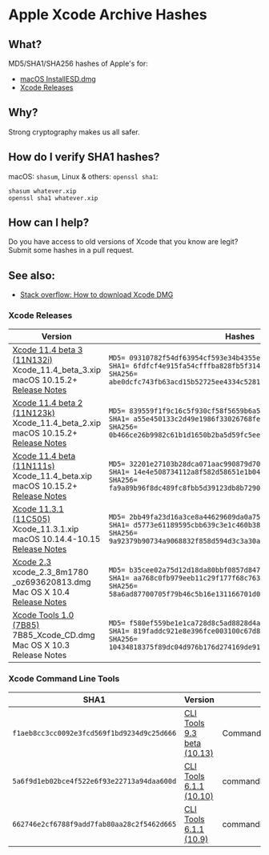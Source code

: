 # Apple Xcode Archive Hashes

## What?

MD5/SHA1/SHA256 hashes of Apple's for:

 * [macOS InstallESD.dmg](readme.md)
 * [Xcode Releases](xcode.md)

## Why?

Strong cryptography makes us all safer.

## How do I verify SHA1 hashes?

macOS: `shasum`, Linux & others: `openssl sha1`:

````
shasum whatever.xip
openssl sha1 whatever.xip
````

<!-- For SHA256: `shasum -a 256 whatever.xip` -->

## How can I help?

Do you have access to old versions of Xcode that you know are legit? Submit some hashes in a pull request.

## See also:

* [Stack overflow: How to download Xcode DMG](https://stackoverflow.com/questions/10335747/how-to-download-xcode-dmg-or-xip-file/10335943#10335943)

### Xcode Releases

| Version                           | Hashes                            |
| --------------------------------- | --------------------------------- |
| [Xcode 11.4 beta 3 (11N132i)][11.4 beta 3]<br>Xcode_11.4_beta_3.xip<br>macOS 10.15.2+<br>[Release Notes][11.4 beta 3 notes] | `MD5= 09310782f54df63954cf593e34b4355e`<br>`SHA1= 6fdfcf4e915fa54cfffba828fb5f314caeb37b13`<br>`SHA256= abe0dcfc743fb63acd15b52725ee4334c5281caa46dfb890dc36b3817a026abc`
| [Xcode 11.4 beta 2 (11N123k)][11.4 beta 2]<br>Xcode_11.4_beta_2.xip<br>macOS 10.15.2+<br>[Release Notes][11.4 beta 2 notes] | `MD5= 839559f1f9c16c5f930cf58f5659b6a5`<br>`SHA1= a55e450133c2d49e1986f33026768fe8dbb223aa`<br>`SHA256= 0b466ce26b9982c61b1d1650b2ba5d59fc5eed82bb9ccf15c8ce45ab7146848d`
| [Xcode 11.4 beta (11N111s)][11.4 beta]<br>Xcode_11.4_beta.xip<br>macOS 10.15.2+<br>[Release Notes][11.4 beta notes] | `MD5= 32201e27103b28dca071aac990879d70`<br>`SHA1= 14e4e508734112a8f582d58651e1b0459bc575ec`<br>`SHA256= fa9a89b96f8dc489fc8fbb5d39123db8b7290b41f57de88137d5a9783a5f710d`
| [Xcode 11.3.1 (11C505)][11.3.1]<br>Xcode_11.3.1.xip<br>macOS 10.14.4-10.15<br>[Release Notes][11.3.1 notes] | `MD5= 2bb49fa23d16a3ce8a44629609da0a75`<br>`SHA1= d5773e61189595cbb639c3e1c460b38d8c1e19ae`<br>`SHA256= 9a92379b90734a9068832f858d594d3c3a30a7ddc3bdb6da49c738aed9ad34b5`
| [Xcode 2.3][2.3]<br>xcode_2.3_8m1780<br>_oz693620813.dmg<br>Mac OS X 10.4<br>[Release Notes][2.3 notes] | `MD5= b35cee02a75d12d18da80bbf0857d847`<br>`SHA1= aa768c0fb979eeb11c29f177f68c763fab14ea3f`<br>`SHA256= 58a6ad87700705f79b46c5b16e131166701d096cfa06a5cfdf3aa4d283a4d9e1`
| [Xcode Tools 1.0 (7B85)][1.0]<br>7B85_Xcode_CD.dmg<br>Mac OS X 10.3<br>Release Notes | `MD5= f580ef559be1e1ca728d8c5ad8828d4a`<br>`SHA1= 819faddc921e8e396fce003100c67d8b4e675ab0`<br>`SHA256= 10434818375f89dc04d976b176d274169de91e7854bb96445ff56ce9ec752710`

[11.4 beta 3]: https://download.developer.apple.com/Developer_Tools/Xcode_11.4_beta_3/Xcode_11.4_beta_3.xip
[11.4 beta 2]: https://download.developer.apple.com/Developer_Tools/Xcode_11.4_beta_2/Xcode_11.4_beta_2.xip
[11.4 beta]: https://download.developer.apple.com/Developer_Tools/Xcode_11.4_beta/Xcode_11.4_beta.xip
[11.3.1]: https://download.developer.apple.com/Developer_Tools/Xcode_11.3.1/Xcode_11.3.1.xip
[11.3]: https://download.developer.apple.com/Developer_Tools/Xcode_11.3/Xcode_11.3.xip
[11.3 beta]: https://download.developer.apple.com/Developer_Tools/Xcode_11.3_beta/Xcode_11.3_beta.xip
[11.2.1]: https://download.developer.apple.com/Developer_Tools/Xcode_11.2.1/Xcode_11.2.1.xip
[11.2.1 GM Seed]: https://download.developer.apple.com/Developer_Tools/Xcode_11.2.1_GM_Seed/Xcode_11.2.1_GM_Seed.xip
[11.2]: https://download.developer.apple.com/Developer_Tools/Xcode_11.2/Xcode_11.2.xip
[11.2 beta 2]: https://download.developer.apple.com/Developer_Tools/Xcode_11.2_beta_2/Xcode_11.2_beta_2.xip
[11.2 beta]: https://download.developer.apple.com/Developer_Tools/Xcode_11.2_beta/Xcode_11.2_beta.xip
[11.1]: https://download.developer.apple.com/Developer_Tools/Xcode_11.1/Xcode_11.1.xip
[11.1 GM Seed]: https://download.developer.apple.com/Developer_Tools/Xcode_11.1_GM_Seed/Xcode_11.1_GM_Seed.xip
[11]: https://download.developer.apple.com/Developer_Tools/Xcode_11/Xcode_11.xip
[11 GM]: https://download.developer.apple.com/Developer_Tools/Xcode_11_GM_Seed/Xcode_11_GM_Seed.xip
[11 Beta 7]: https://download.developer.apple.com/Developer_Tools/Xcode_11_Beta_7/Xcode_11_Beta_7.xip
[11 Beta 6]: https://download.developer.apple.com/Developer_Tools/Xcode_11_Beta_6/Xcode_11_Beta_6.xip
[11 Beta 5]: https://download.developer.apple.com/Developer_Tools/Xcode_11_Beta_5/Xcode_11_Beta_5.xip
[11 Beta 4]: https://download.developer.apple.com/Developer_Tools/Xcode_11_Beta_4/Xcode_11_Beta_4.xip
[11 Beta 3]: https://download.developer.apple.com/Developer_Tools/Xcode_11_Beta_3/Xcode_11_Beta_3.xip
[11 Beta 2]: https://download.developer.apple.com/Developer_Tools/Xcode_11_Beta_2/Xcode_11_Beta_2.xip
[11 Beta]: https://download.developer.apple.com/WWDC_2019/Xcode_11_Beta/Xcode_11_Beta.xip
[10.3]: https://download.developer.apple.com/Developer_Tools/Xcode_10.3/Xcode_10.3.xip
[10.2.1]: https://download.developer.apple.com/Developer_Tools/Xcode_10.2.1/Xcode_10.2.1.xip
[10.2]: https://download.developer.apple.com/Developer_Tools/Xcode_10.2/Xcode_10.2.xip
[10.1]: https://download.developer.apple.com/Developer_Tools/Xcode_10.1/Xcode_10.1.xip
[10]: https://download.developer.apple.com/Developer_Tools/Xcode_10/Xcode_10.xip
[10 GM]: https://download.developer.apple.com/Developer_Tools/Xcode_10_GM_seed/Xcode_10_GM_seed.xip
[10 Beta 6]: https://download.developer.apple.com/Developer_Tools/Xcode_10_Beta_6/Xcode_10_Beta_6.xip
[10 Beta 5]: https://download.developer.apple.com/Developer_Tools/Xcode_10_beta_5/Xcode_10_beta_5.xip
[10 Beta 4]: https://download.developer.apple.com/Developer_Tools/Xcode_10_beta_4/Xcode_10_beta_4.xip
[10 Beta 3]: https://download.developer.apple.com/Developer_Tools/Xcode_10_beta_3/Xcode_10_beta_3.xip
[10 Beta 2]: https://download.developer.apple.com/Developer_Tools/Xcode_10_Beta_2/Xcode_10_Beta_2.xip
[10 Beta]: https://download.developer.apple.com/Developer_Tools/Xcode_10_Beta/Xcode_10_Beta.xip
[9.4.1]: https://download.developer.apple.com/Developer_Tools/Xcode_9.4.1/Xcode_9.4.1.xip
[9.4]: https://download.developer.apple.com/Developer_Tools/Xcode_9.4/Xcode_9.4.xip
[9.3.1]: https://download.developer.apple.com/Developer_Tools/Xcode_9.3.1/Xcode_9.3.1.xip
[9.3]: https://download.developer.apple.com/Developer_Tools/Xcode_9.3/Xcode_9.3.xip
[9.2]: https://download.developer.apple.com/Developer_Tools/Xcode_9.2/Xcode_9.2.xip
[9.1]: https://download.developer.apple.com/Developer_Tools/Xcode_9.1/Xcode_9.1.xip
[9.1b1]: https://download.developer.apple.com/Developer_Tools/Xcode_9.1_beta/Xcode_9.1_beta.xip
[9.0.1]: https://download.developer.apple.com/Developer_Tools/Xcode_9.0.1/Xcode_9.0.1.xip
[9]: https://download.developer.apple.com/Developer_Tools/Xcode_9/Xcode_9.xip
[9b6]: https://download.developer.apple.com/Developer_Tools/Xcode_9_beta_6/Xcode_9_beta_6.xip
[9b5]: https://download.developer.apple.com/Developer_Tools/Xcode_9_beta_5/Xcode_9_beta_5.xip
[9b4]: http://adcdownload.apple.com/Developer_Tools/Xcode_9_beta_4/Xcode_9_beta_4.xip
[9b3]: http://adcdownload.apple.com/Developer_Tools/Xcode_9_beta_3/Xcode_9_beta_3.xip
[9b2]: http://adcdownload.apple.com/Developer_Tools/Xcode_9_beta_2/Xcode_9_beta_2.xip
[9b1]: http://adcdownload.apple.com/WWDC_2017/Xcode_9_beta/Xcode_9_beta.xip
[8.3.3]: http://adcdownload.apple.com/Developer_Tools/Xcode_8.3.3/Xcode8.3.3.xip
[8.3.2]: http://adcdownload.apple.com/Developer_Tools/Xcode_8.3.2/Xcode8.3.2.xip
[8.3.1]: https://developer.apple.com/devcenter/download.action?path=/Developer_Tools/Xcode_8.3.1/Xcode_8.3.1.xip
[8.3]: https://developer.apple.com/devcenter/download.action?path=/Developer_Tools/Xcode_8.3/Xcode_8.3.xip
[8.2.1]: https://developer.apple.com/devcenter/download.action?path=/Developer_Tools/Xcode_8.2.1/Xcode_8.2.1.xip
[8.2]: https://developer.apple.com/devcenter/download.action?path=/Developer_Tools/Xcode_8.2/Xcode_8.2.xip
[8.1]: https://developer.apple.com/devcenter/download.action?path=/Developer_Tools/Xcode_8.1/Xcode_8.1.xip
[8]: https://developer.apple.com/devcenter/download.action?path=/Developer_Tools/Xcode_8/Xcode_8.xip
[7.3.1]: https://developer.apple.com/devcenter/download.action?path=/Developer_Tools/Xcode_7.3.1/Xcode_7.3.1.dmg
[7.3]: https://developer.apple.com/devcenter/download.action?path=/Developer_Tools/Xcode_7.3/Xcode_7.3.dmg
[7.2.1]: https://developer.apple.com/devcenter/download.action?path=/Developer_Tools/Xcode_7.2.1/Xcode_7.2.1.dmg
[7.2]: https://developer.apple.com/devcenter/download.action?path=/Developer_Tools/Xcode_7.2/Xcode_7.2.dmg
[7.1.1]: https://developer.apple.com/devcenter/download.action?path=/Developer_Tools/Xcode_7.1.1/Xcode_7.1.1.dmg
[7.1]: https://developer.apple.com/devcenter/download.action?path=/Developer_Tools/Xcode_7.1/Xcode_7.1.dmg
[7.0.1]: https://developer.apple.com/devcenter/download.action?path=/Developer_Tools/Xcode_7.0.1/Xcode_7.0.1.dmg
[7]: https://developer.apple.com/devcenter/download.action?path=/Developer_Tools/Xcode_7/Xcode_7.dmg
[6.4]: https://developer.apple.com/devcenter/download.action?path=/Developer_Tools/Xcode_6.4/Xcode_6.4.dmg
[6.3.2]: https://developer.apple.com/devcenter/download.action?path=/Developer_Tools/Xcode_6.3.2/Xcode_6.3.2.dmg
[6.3.1]: https://developer.apple.com/devcenter/download.action?path=/Developer_Tools/Xcode_6.3.1/Xcode_6.3.1.dmg
[6.3]: https://developer.apple.com/devcenter/download.action?path=/Developer_Tools/Xcode_6.3/Xcode_6.3.dmg
[6.2]: https://developer.apple.com/devcenter/download.action?path=/Developer_Tools/Xcode_6.2/Xcode_6.2.dmg
[6.1.1]: https://developer.apple.com/devcenter/download.action?path=/Developer_Tools/xcode_6.1.1/xcode_6.1.1.dmg
[6.1]: https://developer.apple.com/devcenter/download.action?path=/Developer_Tools/xcode_6.1/56841_xcode_6.1.dmg
[6.0.1]: https://developer.apple.com/devcenter/download.action?path=/Developer_Tools/xcode_6.0.1/xcode_6.0.1.dmg
[5.1.1]: https://developer.apple.com/devcenter/download.action?path=/Developer_Tools/xcode_5.1.1/xcode_5.1.1.dmg
[5.0.2]: https://developer.apple.com/devcenter/download.action?path=/Developer_Tools/xcode_5.0.2/xcode_5.0.2.dmg
[4.6.3]: https://developer.apple.com/devcenter/download.action?path=/Developer_Tools/xcode_4.6.3/xcode4630916281a.dmg
[4.6]: https://developer.apple.com/devcenter/download.action?path=/Developer_Tools/xcode_4.6/xcode460417218a.dmg
[4.5.2]: https://developer.apple.com/devcenter/download.action?path=/Developer_Tools/xcode_4.5.2/xcode4520418508a.dmg
[4.4.1]: https://developer.apple.com/devcenter/download.action?path=/Developer_Tools/xcode_4.4.1/xcode_4.4.1_6938145.dmg
[4.3.2]: https://developer.apple.com/devcenter/download.action?path=/Developer_Tools/xcode_4.3.2/xcode_432_lion.dmg
[4.2]: https://developer.apple.com/devcenter/download.action?path=/Developer_Tools/xcode_4.2_for_lion_21264/installxcode_42_lion.dmg
[4.1]: https://developer.apple.com/devcenter/download.action?path=/Developer_Tools/xcode_4.1_for_lion_21263/installxcode_41_lion.dmg
[4.0.2]: https://developer.apple.com/devcenter/download.action?path=/Developer_Tools/xcode_4.0.2_and_ios_sdk_4.3/xcode_4.0.2_and_ios_sdk_4.3.dmg
[3.2.6]: https://developer.apple.com/devcenter/download.action?path=/Developer_Tools/xcode_3.2.6_and_ios_sdk_4.3__final/xcode_3.2.6_and_ios_sdk_4.3.dmg
[3.1.4]: https://developer.apple.com/devcenter/download.action?path=/Developer_Tools/xcode_3.1.4_developer_tools/xcode314_2809_developerdvd.dmg
[3.0]: https://developer.apple.com/devcenter/download.action?path=/Developer_Tools/xcode_3.0/xcode_3.0.dmg
[2.5]: https://developer.apple.com/devcenter/download.action?path=/Developer_Tools/xcode_2.5_developer_tools/xcode25_8m2558_developerdvd.dmg
[2.4.1]: https://developer.apple.com/devcenter/download.action?path=/Developer_Tools/xcode_2.4.1/xcode_2.4.1_8m1910_6936315.dmg
[2.4]: https://developer.apple.com/devcenter/download.action?path=/Developer_Tools/xcode_2.4/xcode_2.4_8k1079_6936199.dmg
[2.3]: https://download.developer.apple.com/Developer_Tools/xcode_2.3/xcode_2.3_8m1780_oz693620813.dmg
[2.2.1]: https://developer.apple.com/devcenter/download.action?path=/Developer_Tools/xcode_tools_2.2.1/xcode_2.2.1_8g1165_018213632.dmg
[1.5]: https://developer.apple.com/devcenter/download.action?path=/Developer_Tools/xcode_v1.5/xcode_tools_1.5_cd.dmg.bin
[1.0]: https://download.developer.apple.com/Mac_OS_X/Mac_OS_X_10.3_Build_7B85/7B85_Xcode_CD.dmg

[11.4 beta 3 notes]: https://developer.apple.com/documentation/xcode_release_notes/xcode_11_4_beta_3_release_notes
[11.4 beta 2 notes]: https://developer.apple.com/documentation/xcode_release_notes/xcode_11_4_beta_2_release_notes
[11.4 beta notes]: https://developer.apple.com/documentation/xcode_release_notes/xcode_11_4_beta_release_notes
[11.3.1 notes]: https://developer.apple.com/documentation/xcode_release_notes/xcode_11_3_1_release_notes
[2.3 notes]: https://download.developer.apple.com/Developer_Tools/xcode_2.3/xcode_2.3_readme_20060522.pdf

### Xcode Command Line Tools

| SHA1 | Version | Filename |
| ------- | ---- | -------- |
| `f1aeb8cc3cc0092e3fcd569f1bd9234d9c25d666` | [CLI Tools 9.3 beta (10.13)][cli-9.3b1-10.13] | Command_Line_Tools_macOS_10.13_for_Xcode_9.3_beta.dmg <!-- c0a24e883086bf47c8211f10e80803585f99cbb42074f378e602071ab39011c2 -->
| `5a6f9d1eb02bce4f522e6f93e22713a94daa600d` | [CLI Tools 6.1.1 (10.10)][cli-6.1.1-10.10] | commandlinetoolsosx10.10forxcode6.1.1.dmg
| `662746e2cf6788f9add7fab80aa28c2f5462d665` | [CLI Tools 6.1.1 (10.9)][cli-6.1.1-10.9] | commandlinetoolsosx10.9forxcode6.1.1.dmg

 [cli-6.1.1-10.9]: https://developer.apple.com/devcenter/download.action?path=/Developer_Tools/command_line_tools_os_x_10.9_for_xcode__xcode_6.1.1/commandlinetoolsosx10.9forxcode6.1.1.dmg
 [cli-6.1.1-10.10]: https://developer.apple.com/devcenter/download.action?path=/Developer_Tools/command_line_tools_os_x_10.10_for_xcode__xcode_6.1.1/commandlinetoolsosx10.10forxcode6.1.1.dmg
 [cli-9.3b1-10.13]: https://download.developer.apple.com/Developer_Tools/Command_Line_Tools_macOS_10.13_for_Xcode_9.3/Command_Line_Tools_macOS_10.13_for_Xcode_9.3_beta.dmg
